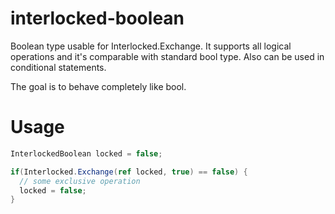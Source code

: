 interlocked-boolean
===================

Boolean type usable for Interlocked.Exchange.
It supports all logical operations and it's comparable with standard bool type. Also can be used in conditional statements.

The goal is to behave completely like bool.

Usage
=====

```csharp
InterlockedBoolean locked = false;

if(Interlocked.Exchange(ref locked, true) == false) {
  // some exclusive operation
  locked = false;
}
```
